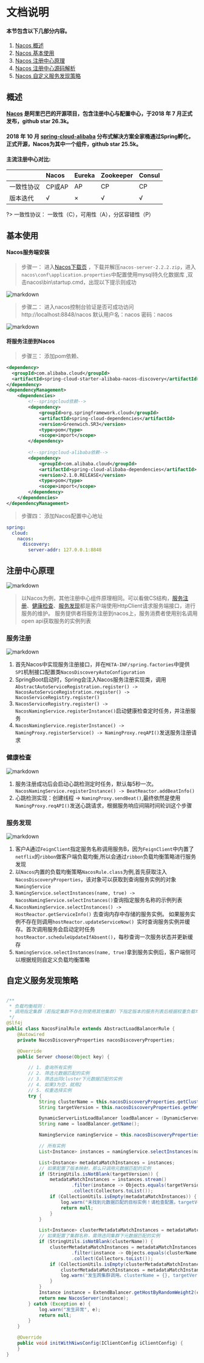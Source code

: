 #  文档说明

#### 本节包含以下几部分内容。
1. [Nacos 概述](#概述)
2. [Nacos 基本使用](#基本使用)
3. [Nacos 注册中心原理](#注册中心原理)
4. [Nacos 注册中心源码解析](#注册中心原理)
5. [Nacos 自定义服务发现策略](#自定义服务发现策略)


##  概述
#### [Nacos](https://github.com/alibaba/nacos) 是阿里巴巴的开源项目，包含注册中心与配置中心，于2018 年 7 月正式发布，github star 26.3k。
#### 2018 年 10 月 [spring-cloud-alibaba](https://github.com/alibaba/spring-cloud-alibaba) 分布式解决方案全家桶通过Spring孵化，正式开源，Nacos为其中一个组件，github star 25.5k。

#### 主流注册中心对比:

|       | Nacos | Eureka | Zookeeper | Consul |
|:------|:------|:-------|:----------|:-------|
| 一致性协议 | CP或AP | AP     | CP        | CP     | 
| 版本迭代  | √     | ×      | √         | √      |

?>  一致性协议： 一致性（C），可用性（A），分区容错性（P）

##  基本使用
#### Nacos服务端安装
> 步骤一： 进入[Nacos下载页](https://github.com/alibaba/nacos/releases) ，下载并解压`nacos-server-2.2.2.zip`，进入`nacos\conf\application.properties`中配置使用mysql持久化数据库
> ,双击nacos\bin\startup.cmd，出现以下提示则成功

![markdown](./img/nacos01.jpg "markdown")

> 步骤二： 进入nacos控制台验证是否可成功访问  
> http://localhost:8848/nacos 默认用户名：nacos 密码：nacos

![markdown](./img/nacos_page.jpg "markdown")

#### 将服务注册到Nacos
> 步骤三： 添加pom依赖、
```xml
<dependency>
  <groupId>com.alibaba.cloud</groupId>
  <artifactId>spring-cloud-starter-alibaba-nacos-discovery</artifactId>
</dependency>
<dependencyManagement>
    <dependencies>
        <!--springcloud依赖-->
        <dependency>
            <groupId>org.springframework.cloud</groupId>
            <artifactId>spring-cloud-dependencies</artifactId>
            <version>Greenwich.SR3</version>
            <type>pom</type>
            <scope>import</scope>
        </dependency>
    
        <!--springcloud-alibaba依赖-->
        <dependency>
            <groupId>com.alibaba.cloud</groupId>
            <artifactId>spring-cloud-alibaba-dependencies</artifactId>
            <version>2.1.0.RELEASE</version>
            <type>pom</type>
            <scope>import</scope>
        </dependency>
    </dependencies>
</dependencyManagement>
```

> 步骤四： 添加Nacos配置中心地址
```yml
spring:
  cloud:
    nacos:
      discovery:
        server-addr: 127.0.0.1:8848
```

##  注册中心原理
![markdown](./img/nacos架构图.jpg "markdown")

> 以Nacos为例，其他注册中心组件原理相同。可以看做CS结构，[服务注册](#服务注册)、[健康检查](#健康检查)、[服务发现](#服务发现)都是客户端使用HttpClient请求服务端接口，进行服务的维护。
> 服务提供者将服务注册到nacos上，服务消费者使用别名调用open api获取服务的实例列表

###  服务注册

![markdown](./img/nacos服务注册.jpg "markdown")

1. 首先Nacos中实现服务注册接口，并在`META-INF/spring.factories`中提供`SPI`机制接口配置类`NacosDiscoveryAutoConfiguration`
2. SpringBoot启动时，Spring会注入Nacos服务注册实现类，调用`AbstractAutoServiceRegistration.register() -> NacosAutoServiceRegistration.register() -> NacosServiceRegistry.register()`
3. `NacosServiceRegistry.register() -> NacosNamingService.registerInstance()`启动健康检查定时任务，并注册服务
4. `NacosNamingService.registerInstance() -> NamingProxy.registerService() -> NamingProxy.reqAPI()`发送服务注册请求

### 健康检查

![markdown](./img/nacos健康检查.jpg "markdown")

1. 服务注册成功后会启动心跳检测定时任务，默认每5秒一次。`NacosNamingService.registerInstance() -> BeatReactor.addBeatInfo()`
2. 心跳检测实现：创建线程 -> `NamingProxy.sendBeat()`,最终依然是使用`NamingProxy.reqAPI()`发送心跳请求，根据服务响应间隔时间轮训这个步骤

### 服务发现

![markdown](./img/nacos服务发现.jpg "markdown")

1. 客户A通过`FeignClient`指定服务名称调用服务B，因为`FeignClient`中内置了`netflix`的`ribbon`做客户端负载均衡,所以会通过`ribbon`负载均衡策略进行服务发现
2. 以`Nacos`内置的负载均衡策略`NacosRule.class`为例,首先获取注入`NacosDiscoveryProperties`，该对象可以获取到查询服务实例的对象`NamingService`
3. `NamingService.selectInstances(name, true) -> NacosNamingService.selectInstances()`查询指定服务名称的示例列表
4. `NacosNamingService.selectInstances() -> HostReactor.getServiceInfo()` 去查询内存中存储的服务实例。
如果服务实例不存在则调用`hostReactor.updateServiceNow() `实时查询服务实例并缓存。首次调用服务会启动定时任务`hostReactor.scheduleUpdateIfAbsent()`，每秒查询一次服务状态并更新缓存
5. `NamingService.selectInstances(name, true)`拿到服务实例后，客户端侧可以根据规则自定义负载均衡策略

##  自定义服务发现策略
```java

/**
 * 负载均衡规则：
 * 调用指定集群（若指定集群不存在则使用其他集群）下指定版本的服务列表后根据权重负载均衡
 */
@Slf4j
public class NacosFinalRule extends AbstractLoadBalancerRule {
    @Autowired
    private NacosDiscoveryProperties nacosDiscoveryProperties;

    @Override
    public Server choose(Object key) {

        // 1. 查询所有实例
        // 2. 筛选元数据匹配的实例
        // 3. 筛选出同cluster下元数据匹配的实例
        // 4. 如果3为空，就用2
        // 5. 权重选择实例
        try {
            String clusterName = this.nacosDiscoveryProperties.getClusterName();
            String targetVersion = this.nacosDiscoveryProperties.getMetadata().get("version");

            DynamicServerListLoadBalancer loadBalancer = (DynamicServerListLoadBalancer) getLoadBalancer();
            String name = loadBalancer.getName();

            NamingService namingService = this.nacosDiscoveryProperties.namingServiceInstance();

            // 所有实例
            List<Instance> instances = namingService.selectInstances(name, true);

            List<Instance> metadataMatchInstances = instances;
            // 如果配置了版本映射，那么只调用元数据匹配的实例
            if (StringUtils.isNotBlank(targetVersion)) {
                metadataMatchInstances = instances.stream()
                        .filter(instance -> Objects.equals(targetVersion, instance.getMetadata().get("version")))
                        .collect(Collectors.toList());
                if (CollectionUtils.isEmpty(metadataMatchInstances)) {
                    log.warn("未找到元数据匹配的目标实例！请检查配置。targetVersion = {}, instance = {}", targetVersion, instances);
                    return null;
                }
            }

            List<Instance> clusterMetadataMatchInstances = metadataMatchInstances;
            // 如果配置了集群名称，需筛选同集群下元数据匹配的实例
            if (StringUtils.isNotBlank(clusterName)) {
                clusterMetadataMatchInstances = metadataMatchInstances.stream()
                        .filter(instance -> Objects.equals(clusterName, instance.getClusterName()))
                        .collect(Collectors.toList());
                if (CollectionUtils.isEmpty(clusterMetadataMatchInstances)) {
                    clusterMetadataMatchInstances = metadataMatchInstances;
                    log.warn("发生跨集群调用。clusterName = {}, targetVersion = {}, clusterMetadataMatchInstances = {}", clusterName, targetVersion, clusterMetadataMatchInstances);
                }
            }
            Instance instance = ExtendBalancer.getHostByRandomWeight2(clusterMetadataMatchInstances);
            return new NacosServer(instance);
        } catch (Exception e) {
            log.warn("发生异常", e);
            return null;
        }
    }

    @Override
    public void initWithNiwsConfig(IClientConfig iClientConfig) {
    }
}
```